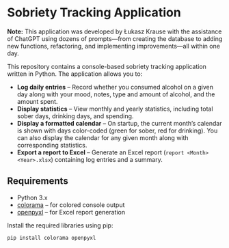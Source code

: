 # Sobriety Tracking Application

**Note:** This application was developed by Łukasz Krause with the assistance of ChatGPT using dozens of prompts—from creating the database to adding new functions, refactoring, and implementing improvements—all within one day.

This repository contains a console-based sobriety tracking application written in Python. The application allows you to:

- **Log daily entries** – Record whether you consumed alcohol on a given day along with your mood, notes, type and amount of alcohol, and the amount spent.
- **Display statistics** – View monthly and yearly statistics, including total sober days, drinking days, and spending.
- **Display a formatted calendar** – On startup, the current month’s calendar is shown with days color-coded (green for sober, red for drinking). You can also display the calendar for any given month along with corresponding statistics.
- **Export a report to Excel** – Generate an Excel report (`report <Month> <Year>.xlsx`) containing log entries and a summary.

## Requirements

- Python 3.x
- [colorama](https://pypi.org/project/colorama/) – for colored console output
- [openpyxl](https://pypi.org/project/openpyxl/) – for Excel report generation

Install the required libraries using pip:

```bash
pip install colorama openpyxl
